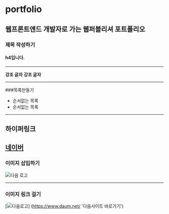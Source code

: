 # portfolio
## 웹프론트엔드 개발자로 가는 웹퍼블리셔 포트폴리오


### 제목 작성하기
#### h4입니다.

___

**강조 글자**
__강조 글자__

___

###목록만들기
  - 순서없는 목록
  - 순서없는 목록

---

## 하이퍼링크
[네이버](https://www.naver.com/ '네이버 바로가기')
---
### 이미지 삽입하기
![다음 로고](https://t1.daumcdn.net/daumtop_chanel/op/20200723055344399.png)

---
### 이미지 링크 걸기
[![다음로고](https://t1.daumcdn.net/daumtop_chanel/op/20200723055344399.png "다음로고")]
(https://www.daum.net/ '다음사이트 바로가기')
